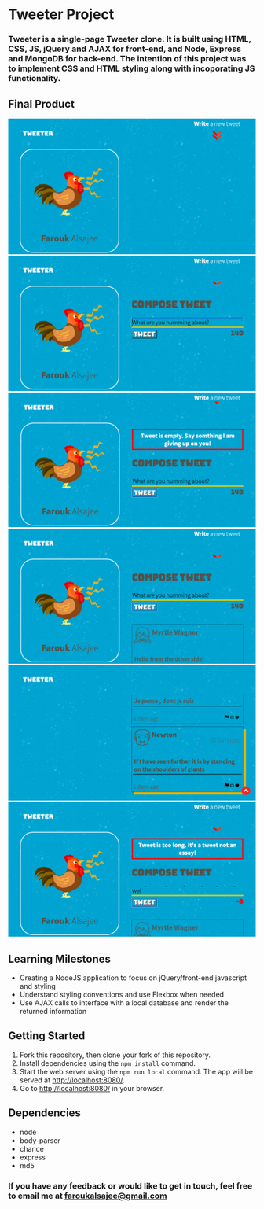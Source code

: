 # Tweeter Project

### Tweeter is a single-page Tweeter clone. It is built using HTML, CSS, JS, jQuery and AJAX for front-end, and Node, Express and MongoDB for back-end. The intention of this project was to implement CSS and HTML styling along with incoporating JS functionality.

## Final Product
![alt text](https://github.com/faroukalsajee/tweeter/blob/master/public/images/Screen%20Shot%202021-03-25%20at%206.37.12%20PM.png)
![alt text](https://github.com/faroukalsajee/tweeter/blob/master/public/images/Screen%20Shot%202021-03-25%20at%206.37.21%20PM.png)
![alt text](https://github.com/faroukalsajee/tweeter/blob/master/public/images/Screen%20Shot%202021-03-25%20at%206.37.30%20PM.png)
![alt text](https://github.com/faroukalsajee/tweeter/blob/master/public/images/Screen%20Shot%202021-03-25%20at%206.38.01%20PM.png)
![alt text](https://github.com/faroukalsajee/tweeter/blob/master/public/images/Screen%20Shot%202021-03-25%20at%206.38.43%20PM.png)
![alt text](https://github.com/faroukalsajee/tweeter/blob/master/public/images/Screen%20Shot%202021-03-25%20at%206.39.25%20PM.png)

## Learning Milestones

* Creating a NodeJS application to focus on jQuery/front-end javascript and styling
* Understand styling conventions and use Flexbox when needed
* Use AJAX calls to interface with a local database and render the returned information

## Getting Started

1. Fork this repository, then clone your fork of this repository.
2. Install dependencies using the `npm install` command.
3. Start the web server using the `npm run local` command. The app will be served at <http://localhost:8080/>.
4. Go to <http://localhost:8080/> in your browser.

## Dependencies

* node
* body-parser
* chance
* express
* md5

### If you have any feedback or would like to get in touch, feel free to email me at faroukalsajee@gmail.com
